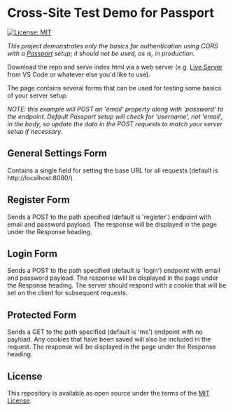 
# Cross-Site Test Demo for Passport

[![License: MIT](https://img.shields.io/badge/License-MIT-green.svg)](LICENSE.md)

_This project demonstrates only the basics for authentication using CORS with a [Passport](http://www.passportjs.org/) setup; it should not be used, as is, in production._

Download the repo and serve index.html via a web server (e.g. [Live Server](https://marketplace.visualstudio.com/items?itemName=ritwickdey.LiveServer) from VS Code or whatever else you'd like to use).

The page contains several forms that can be used for testing some basics of your server
setup.

*NOTE: this example will POST an 'email' property along with 'password' to the endpoint. Default Passport setup will check for 'username', not 'email', in the body, so update the data in the POST requests to match your server setup if necessary.*

## General Settings Form

Contains a single field for setting the base URL for all requests (default is http://localhost:8080/).

## Register Form

Sends a POST to the path specified (default is 'register') endpoint with email and password payload. The response will be displayed in the page under the Response heading.

## Login Form

Sends a POST to the path specified (default is 'login') endpoint with email and password payload. The response will be displayed in the page under the Response heading. The server should respond with a cookie that will be set on the client for subsequent requests.

## Protected Form

Sends a GET to the path specified (default is 'me') endpoint with no payload. Any cookies that have been saved will also be included in the request. The response will be displayed in the page under the Response heading.

## License

This repository is available as open source under the terms of the [MIT License](https://opensource.org/licenses/MIT).